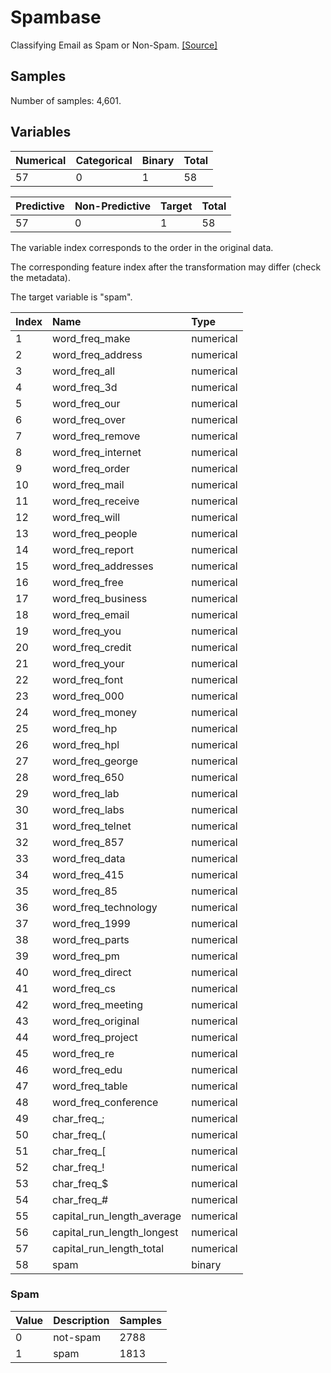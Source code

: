 # Spambase

Classifying Email as Spam or Non-Spam.
[[Source]](https://archive.ics.uci.edu/ml/datasets/Spambase)

## Samples

Number of samples: 4,601.

## Variables

| Numerical | Categorical | Binary | Total |
| :--- | :--- | :--- | :--- |
| 57 | 0 | 1 | 58 |

| Predictive | Non-Predictive | Target | Total |
| :--- | :--- | :--- | :--- |
| 57 | 0 | 1 | 58 |

The variable index corresponds to the order in the original data.

The corresponding feature index after the transformation may differ (check the metadata).

The target variable is "spam".

| Index | Name | Type |
| :--- | :--- | :--- |
| 1 | word_freq_make | numerical |
| 2 | word_freq_address | numerical |
| 3 | word_freq_all | numerical |
| 4 | word_freq_3d | numerical |
| 5 | word_freq_our | numerical |
| 6 | word_freq_over | numerical |
| 7 | word_freq_remove | numerical |
| 8 | word_freq_internet | numerical |
| 9 | word_freq_order | numerical |
| 10 | word_freq_mail | numerical |
| 11 | word_freq_receive | numerical |
| 12 | word_freq_will | numerical |
| 13 | word_freq_people | numerical |
| 14 | word_freq_report | numerical |
| 15 | word_freq_addresses | numerical |
| 16 | word_freq_free | numerical |
| 17 | word_freq_business | numerical |
| 18 | word_freq_email | numerical |
| 19 | word_freq_you | numerical |
| 20 | word_freq_credit | numerical |
| 21 | word_freq_your | numerical |
| 22 | word_freq_font | numerical |
| 23 | word_freq_000 | numerical |
| 24 | word_freq_money | numerical |
| 25 | word_freq_hp | numerical |
| 26 | word_freq_hpl | numerical |
| 27 | word_freq_george | numerical |
| 28 | word_freq_650 | numerical |
| 29 | word_freq_lab | numerical |
| 30 | word_freq_labs | numerical |
| 31 | word_freq_telnet | numerical |
| 32 | word_freq_857 | numerical |
| 33 | word_freq_data | numerical |
| 34 | word_freq_415 | numerical |
| 35 | word_freq_85 | numerical |
| 36 | word_freq_technology | numerical |
| 37 | word_freq_1999 | numerical |
| 38 | word_freq_parts | numerical |
| 39 | word_freq_pm | numerical |
| 40 | word_freq_direct | numerical |
| 41 | word_freq_cs | numerical |
| 42 | word_freq_meeting | numerical |
| 43 | word_freq_original | numerical |
| 44 | word_freq_project | numerical |
| 45 | word_freq_re | numerical |
| 46 | word_freq_edu | numerical |
| 47 | word_freq_table | numerical |
| 48 | word_freq_conference | numerical |
| 49 | char_freq_; | numerical |
| 50 | char_freq_( | numerical |
| 51 | char_freq_[ | numerical |
| 52 | char_freq_! | numerical |
| 53 | char_freq_$ | numerical |
| 54 | char_freq_# | numerical |
| 55 | capital_run_length_average | numerical |
| 56 | capital_run_length_longest | numerical |
| 57 | capital_run_length_total | numerical |
| 58 | spam | binary |

### Spam

| Value | Description | Samples |
| :--- | :--- | :--- |
| 0 | not-spam | 2788 |
| 1 | spam | 1813 |